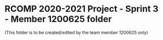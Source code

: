 RCOMP 2020-2021 Project - Sprint 3 - Member 1200625 folder
===========================================
(This folder is to be created/edited by the team member 1200625 only)


